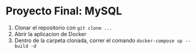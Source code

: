 # Proyecto Final: MySQL
1. Clonar el repositorio con ```git clone ...```
2. Abrir la aplicacion de Docker
3. Dentro de la carpeta clonada, correr el comando ```docker-compose up --build -d```